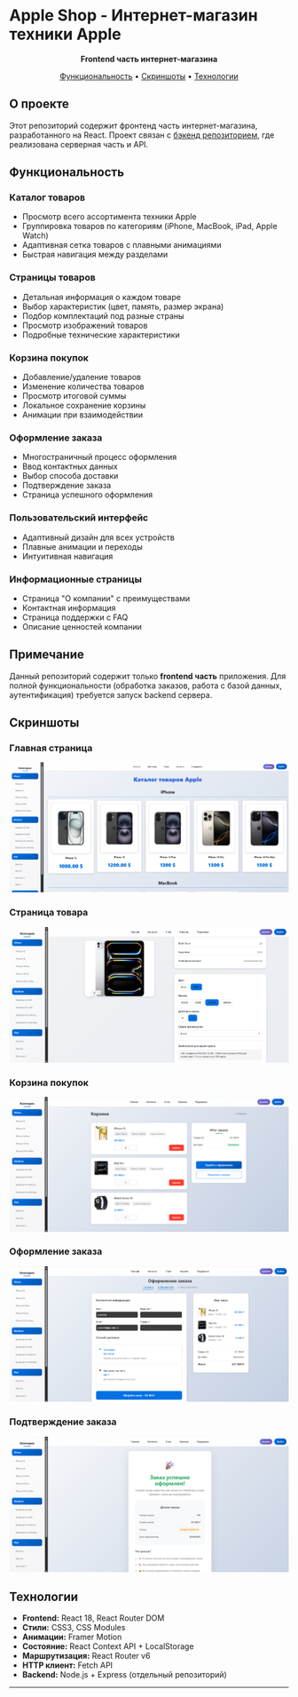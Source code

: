 #  Apple Shop - Интернет-магазин техники Apple

<div align="center">

**Frontend часть интернет-магазина**

[Функциональность](#-функциональность) • [Скриншоты](#-скриншоты) • [Технологии](#-технологии)

</div>

##  О проекте

Этот репозиторий содержит фронтенд часть интернет-магазина, разработанного на React. Проект связан с [бэкенд репозиторием](https://github.com/frostmag155/shop-backend), где реализована серверная часть и API.

##  Функциональность

###  **Каталог товаров**
- Просмотр всего ассортимента техники Apple
- Группировка товаров по категориям (iPhone, MacBook, iPad, Apple Watch)
- Адаптивная сетка товаров с плавными анимациями
- Быстрая навигация между разделами

###  **Страницы товаров** 
- Детальная информация о каждом товаре
- Выбор характеристик (цвет, память, размер экрана)
- Подбор комплектаций под разные страны
- Просмотр изображений товаров
- Подробные технические характеристики

###  **Корзина покупок**
- Добавление/удаление товаров
- Изменение количества товаров
- Просмотр итоговой суммы
- Локальное сохранение корзины
- Анимации при взаимодействии

###  **Оформление заказа**
- Многостраничный процесс оформления
- Ввод контактных данных
- Выбор способа доставки
- Подтверждение заказа
- Страница успешного оформления

###  **Пользовательский интерфейс**
- Адаптивный дизайн для всех устройств
- Плавные анимации и переходы
- Интуитивная навигация

###  **Информационные страницы**
- Страница "О компании" с преимуществами
- Контактная информация
- Страница поддержки с FAQ
- Описание ценностей компании

##  Примечание

Данный репозиторий содержит только **frontend часть** приложения. Для полной функциональности (обработка заказов, работа с базой данных, аутентификация) требуется запуск backend сервера.

##  Скриншоты

<!-- Добавь скриншоты когда сделаешь -->
###  Главная страница
![Главная страница](./screenshots/homepage.png)

###  Страница товара
![Страница товара](./screenshots/product-page.png)

###  Корзина покупок
![Корзина](./screenshots/cart.png)

###  Оформление заказа
![Оформление заказа](./screenshots/checkout.png)

###  Подтверждение заказа
![Подтверждение заказа](./screenshots/order-success.png)

##  Технологии

- **Frontend:** React 18, React Router DOM
- **Стили:** CSS3, CSS Modules  
- **Анимации:** Framer Motion
- **Состояние:** React Context API + LocalStorage
- **Маршрутизация:** React Router v6
- **HTTP клиент:** Fetch API
- **Backend:** Node.js + Express (отдельный репозиторий)

---


